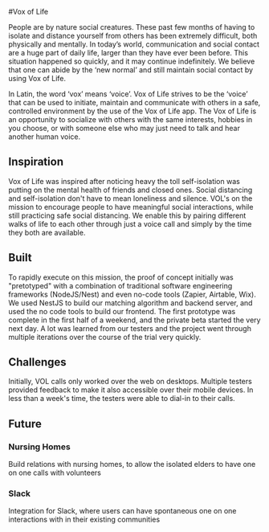 #Vox of Life

People are by nature social creatures.  These past few months of having to isolate and distance yourself from others has been extremely difficult, both physically and mentally.  In today’s world, communication and social contact are a huge part of daily life, larger than they have ever been before. This situation happened so quickly, and it may continue indefinitely. We believe that one can abide by the ‘new normal’ and still maintain social contact by using Vox of Life. 

In Latin, the word ‘vox’ means ‘voice’. Vox of Life strives to be the ‘voice’ that can be used to initiate, maintain and communicate with others in a safe, controlled environment by the use of  the Vox of Life app. The Vox of Life is an opportunity to socialize with others with the same interests, hobbies in you choose, or with someone else who may just need to talk and hear another human voice. 

## Inspiration
Vox of Life was inspired after noticing heavy the toll self-isolation was putting on the mental health of friends and closed ones. Social distancing and self-isolation don't have to mean loneliness and silence. VOL's on the mission to encourage people to have meaningful social interactions, while still practicing safe social distancing. We enable this by pairing different walks of life to each other through just a voice call and simply by the time they both are available.

## Built
To rapidly execute on this mission, the proof of concept initially was "pretotyped" with a combination of traditional software engineering frameworks (NodeJS/Nest) and even no-code tools (Zapier, Airtable, Wix). We used NestJS to build our matching algorithm and backend server, and used the no code tools to build our frontend. The first prototype was complete in the first half of a weekend, and the private beta started the very next day.  A lot was learned from our testers and the project went through multiple iterations over the course of the trial very quickly.

## Challenges
Initially, VOL calls only worked over the web on desktops. Multiple testers provided feedback to make it also accessible over their mobile devices. In less than a week's time, the testers were able to dial-in to their calls. 

## Future
### Nursing Homes
Build relations with nursing homes, to allow the isolated elders to have one on one calls with volunteers
### Slack 
Integration for Slack, where users can have spontaneous one on one interactions with in their existing communities
